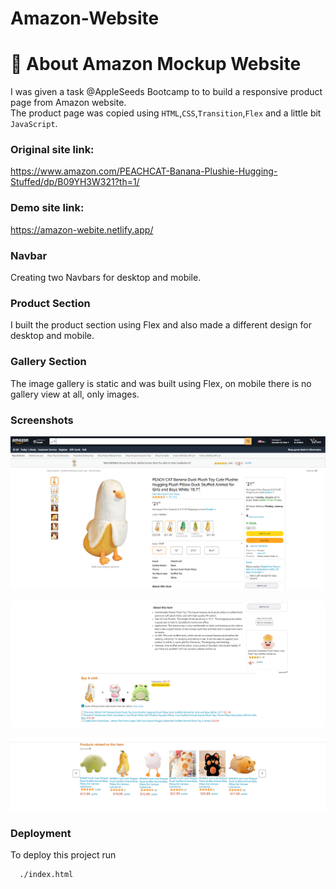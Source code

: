 # Amazon-Website

# 🚀 About Amazon Mockup Website

I was given a task @AppleSeeds Bootcamp to to build a responsive product page from Amazon website.<br>
The product page was copied using `HTML`,`CSS`,`Transition`,`Flex` and a little bit `JavaScript`.

### Original site link:

https://www.amazon.com/PEACHCAT-Banana-Plushie-Hugging-Stuffed/dp/B09YH3W321?th=1/

### Demo site link:

https://amazon-webite.netlify.app/

### Navbar

Creating two Navbars for desktop and mobile.

### Product Section

I built the product section using Flex and also made a different design for desktop and mobile.

### Gallery Section

The image gallery is static and was built using Flex, on mobile there is no gallery view at all, only images.

### Screenshots

![Alt text](/Assets/img/PS_readme_png.PNG)

![plot](/Assets/img/PS_readme_2_png.PNG)

![plot](/Assets/img/PS_readme_3_png.PNG)

### Deployment

To deploy this project run

```bash
  ./index.html
```
